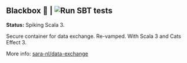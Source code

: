 ## Blackbox 🔲 | ![Run SBT tests](https://github.com/mkotsur/blackbox/actions/workflows/run-sbt-test.yml/badge.svg)


**Status:** Spiking Scala 3.

Secure container for data exchange. Re-vamped.
With Scala 3 and Cats Effect 3.

More info: [sara-nl/data-exchange](https://github.com/sara-nl/data-exchange)
